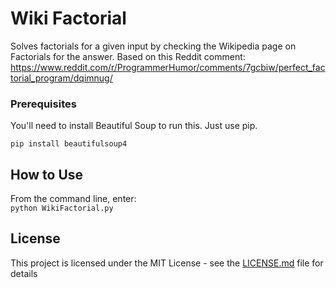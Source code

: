 # Wiki Factorial

Solves factorials for a given input by checking the Wikipedia page on Factorials for the answer. Based on this Reddit comment: https://www.reddit.com/r/ProgrammerHumor/comments/7gcbiw/perfect_factorial_program/dqimnug/

### Prerequisites

You'll need to install Beautiful Soup to run this. Just use pip.

```
pip install beautifulsoup4
```
## How to Use
From the command line, enter:  
`python WikiFactorial.py`
  
  
## License

This project is licensed under the MIT License - see the [LICENSE.md](LICENSE.md) file for details
